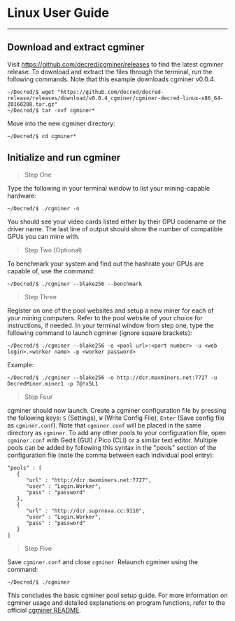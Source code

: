 # **<i class="fa fa-linux"></i> Linux User Guide**

---

## **<i class="fa fa-download"></i> Download and extract cgminer**

Visit https://github.com/decred/cgminer/releases to find the latest cgminer release. To download and extract the files through the terminal, run the following commands. Note that this example downloads cgminer v0.0.4.

```no-highlight
~/Decred/$ wget "https://github.com/decred/decred-release/releases/download/v0.0.4_cgminer/cgminer-decred-linux-x86_64-20160208.tar.gz"
~/Decred/$ tar -xvf cgminer*
```

Move into the new cgminer directory:

```
~/Decred/$ cd cgminer*
```

## **<i class="fa fa-play-circle"></i> Initialize and run cgminer**

> Step One

Type the following in your terminal window to list your mining-capable hardware:

```no-highlight
~/Decred/$ ./cgminer -n
```

You should see your video cards listed either by their GPU codename or the driver name. The last line of output should show the number of compatible GPUs you can mine with.

> Step Two (Optional)

To benchmark your system and find out the hashrate your GPUs are capable of, use the command:

```no-highlight
~/Decred/$ ./cgminer --blake256 --benchmark
```

> Step Three

Register on one of the pool websites and setup a new miner for each of your mining computers. Refer to the pool website of your choice for instructions, if needed. In your terminal window from step one, type the following command to launch cgminer (ignore square brackets):

```no-highlight
~/Decred/$ ./cgminer --blake256 -o <pool url>:<port number> -u <web login>.<worker name> -p <worker password>
```

Example:

```no-highlight
~/Decred/$ ./cgminer --blake256 -o http://dcr.maxminers.net:7727 -u DecredMiner.miner1 -p 7@!x5L1
```

> Step Four

cgminer should now launch. Create a cgminer configuration file by pressing the following keys: `S` (Settings), `W` (Write Config File), `Enter` (Save config file as `cgminer.conf`). Note that `cgminer.conf` will be placed in the same directory as `cgminer`. To add any other pools to your configuration file, open `cgminer.conf` with Gedit (GUI) / Pico (CLI) or a similar text editor. Multiple pools can be added by following this syntax in the "pools" section of the configuration file (note the comma between each individual pool entry):

```no-highlight
"pools" : [
   {
      "url" : "http://dcr.maxminers.net:7727",
      "user" : "Login.Worker",
      "pass" : "password"
   },
   {
      "url" : "http://dcr.suprnova.cc:9110",
      "user" : "Login.Worker",
      "pass" : "password"
   }
]
```

> Step Five

Save `cgminer.conf` and close `cgminer`. Relaunch cgminer using the command:

```no-highlight
~/Decred/$ ./cgminer
```

This concludes the basic cgminer pool setup guide. For more information on cgminer usage and detailed explanations on program functions, refer to the official [cgminer README](https://github.com/decred/cgminer/blob/3.7/README).